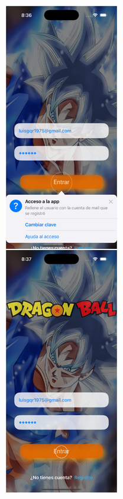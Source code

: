 
<div align="center">
  <img src="images/1.png" width="300"/>
  <img src="images/2.png" width="300"/>
</div>
